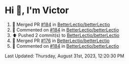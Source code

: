 <h1>Hi 👋, I'm Victor </h1>

<!--RECENT_ACTIVITY:start-->
1. 🎉 Merged PR [#184](https://github.com/BetterLectio/betterLectio/pull/184) in [BetterLectio/betterLectio](https://github.com/BetterLectio/betterLectio)<br>
2. 💬 Commented on [#184](https://github.com/BetterLectio/betterLectio/pull/184#issuecomment-1699818829) in [BetterLectio/betterLectio](https://github.com/BetterLectio/betterLectio)<br>
3. ⬆️ Pushed 2 commit(s) to [BetterLectio/betterLectio](https://github.com/BetterLectio/betterLectio)<br>
4. 🎉 Merged PR [#176](https://github.com/BetterLectio/betterLectio/pull/176) in [BetterLectio/betterLectio](https://github.com/BetterLectio/betterLectio)<br>
5. 💬 Commented on [#184](https://github.com/BetterLectio/betterLectio/pull/184#issuecomment-1699134457) in [BetterLectio/betterLectio](https://github.com/BetterLectio/betterLectio)<br>
<!--RECENT_ACTIVITY:end-->

<!--RECENT_ACTIVITY:last_update-->
Last Updated: Thursday, August 31st, 2023, 12:20:30 PM
<!--RECENT_ACTIVITY:last_update_end-->
